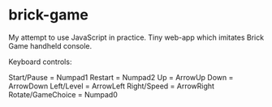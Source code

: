 # brick-game
My attempt to use JavaScript in practice. Tiny web-app which imitates Brick Game handheld console.

Keyboard controls:

Start/Pause = Numpad1
Restart = Numpad2
Up = ArrowUp
Down = ArrowDown
Left/Level = ArrowLeft
Right/Speed = ArrowRight
Rotate/GameChoice = Numpad0
